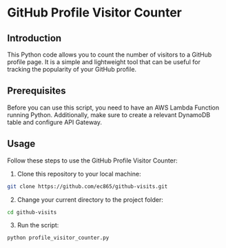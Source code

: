# GitHub Profile Visitor Counter

## Introduction

This Python code allows you to count the number of visitors to a GitHub profile page. It is a simple and lightweight tool that can be useful for tracking the popularity of your GitHub profile.

## Prerequisites

Before you can use this script, you need to have an AWS Lambda Function running Python. Additionally, make sure to create a relevant DynamoDB table and configure API Gateway. 

## Usage

Follow these steps to use the GitHub Profile Visitor Counter:

1. Clone this repository to your local machine:

```bash
git clone https://github.com/ec865/github-visits.git
```

2. Change your current directory to the project folder:

```bash
cd github-visits
```

3. Run the script:

```bash
python profile_visitor_counter.py
```
